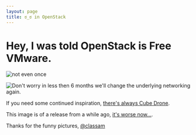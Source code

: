 ```yaml
---
layout: page
title: ಠ_ಠ in OpenStack
---
```


# Hey, I was told OpenStack is Free VMware.

![not even once][openstack]

![Don't worry in less then 6 months we'll change the underlying networking again.][openstack_fire]

If you need some continued inspiration, [there's always Cube Drone](http://lolpenstack.org).

This image is of a release from a while ago, [it's worse now...](https://review.openstack.org/#/c/122962/).

Thanks for the funny pictures, [@classam](https://twitter.com/classam)

[openstack]: ./openstack.png
[openstack_fire]: ./openstack_fire.png
